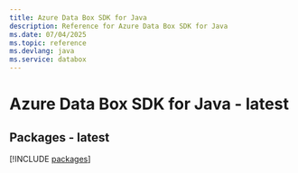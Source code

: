 ```yaml
---
title: Azure Data Box SDK for Java
description: Reference for Azure Data Box SDK for Java
ms.date: 07/04/2025
ms.topic: reference
ms.devlang: java
ms.service: databox
---
```

# Azure Data Box SDK for Java - latest
## Packages - latest
[!INCLUDE [packages](data-box-index.md)]